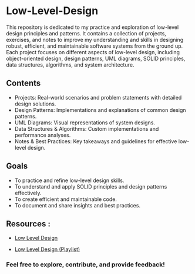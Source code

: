 # Low-Level-Design
This repository is dedicated to my practice and exploration of low-level design principles and patterns. It contains a collection of projects, exercises, and notes to improve my understanding and skills in designing robust, efficient, and maintainable software systems from the ground up. Each project focuses on different aspects of low-level design, including object-oriented design, design patterns, UML diagrams, SOLID principles, data structures, algorithms, and system architecture.

## Contents
  * Projects: Real-world scenarios and problem statements with detailed design solutions.
  * Design Patterns: Implementations and explanations of common design patterns.
  * UML Diagrams: Visual representations of system designs.
  * Data Structures & Algorithms: Custom implementations and performance analyses.
  * Notes & Best Practices: Key takeaways and guidelines for effective low-level design.
    
## Goals
  * To practice and refine low-level design skills.
  * To understand and apply SOLID principles and design patterns effectively.
  * To create efficient and maintainable code.
  * To document and share insights and best practices.

## Resources :

  * [Low Level Design](https://github.com/ashishps1/awesome-low-level-design?tab=readme-ov-file)

  * [Low Level Design (Playlist)](https://youtube.com/playlist?list=PLAC2AM9O1C5KioUMeH9qIjbAV_RMmX8rd&si=3di9Y_1XFAzvdJpM)

### Feel free to explore, contribute, and provide feedback!
